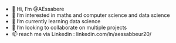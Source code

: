 - 👋 Hi, I’m @AEssabere
- 👀 I’m interested in maths and computer science and data science
- 🌱 I’m currently learning data science
- 💞️ I’m looking to collaborate on multiple projects
- 📫 reach me via Linkedin : linkedin.com/in/aessabbeur20/

<!---

AEssabere/AEssabere is a ✨ special ✨ repository because its `README.md` (this file) appears on your GitHub profile.
You can click the Preview link to take a look at your changes.

--->
